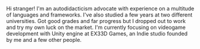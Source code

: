 Hi stranger!
I'm an autodidacticism advocate with experience on a multitude of languages and frameworks.
I've also studied a few years at two different universities. Got good grades and far progress but I dropped out to work and try my own luck on the market.
I'm currently focusing on videogame development with Unity engine at EX33D Games, an Indie studio founded by me and a few other people.
